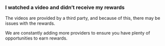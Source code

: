 ### I watched a video and didn’t receive my rewards
The videos are provided by a third party, and because of this, there may be issues with the rewards. 

We are constantly adding more providers to ensure you have plenty of opportunities to earn rewards.
